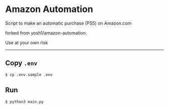 # Amazon Automation

Script to make an automatic purchase (PS5) on Amazon.com

forked from yosh1/amazon-automation. 

Use at your own risk

---

## Copy `.env`

```
$ cp .env.sample .env
```

## Run

```
$ python3 main.py
```
